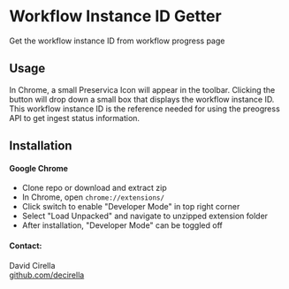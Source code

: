 # Workflow Instance ID Getter  
Get the workflow instance ID from workflow progress page

## Usage
In Chrome, a small Preservica Icon will appear in the toolbar. Clicking the button will drop down a small box that displays the workflow instance ID.  This workflow instance ID is the reference needed for using the preogress API to get ingest status information.

## Installation

#### Google Chrome
- Clone repo or download and extract zip  
- In Chrome, open ```chrome://extensions/```
- Click switch to enable "Developer Mode" in top right corner  
- Select "Load Unpacked" and navigate to unzipped extension folder  
- After installation, "Developer Mode" can be toggled off  



#### Contact:
David Cirella  
[github.com/decirella](https://github.com/decirella)
